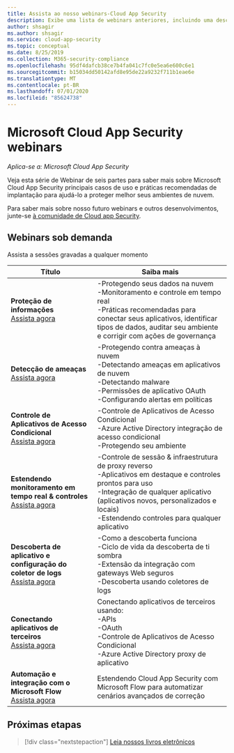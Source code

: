 ```yaml
---
title: Assista ao nosso webinars-Cloud App Security
description: Exibe uma lista de webinars anteriores, incluindo uma descrição.
author: shsagir
ms.author: shsagir
ms.service: cloud-app-security
ms.topic: conceptual
ms.date: 8/25/2019
ms.collection: M365-security-compliance
ms.openlocfilehash: 95df4dafcb38ce7b4fa041c7fc0e5ea6e600c6e1
ms.sourcegitcommit: b15034dd50142afd8e95de22a9232f711b1eae6e
ms.translationtype: MT
ms.contentlocale: pt-BR
ms.lasthandoff: 07/01/2020
ms.locfileid: "85624738"
---
```

# <a name="microsoft-cloud-app-security-webinars"></a>Microsoft Cloud App Security webinars

*Aplica-se a: Microsoft Cloud App Security*

Veja esta série de Webinar de seis partes para saber mais sobre Microsoft Cloud App Security principais casos de uso e práticas recomendadas de implantação para ajudá-lo a proteger melhor seus ambientes de nuvem.

Para saber mais sobre nosso futuro webinars e outros desenvolvimentos, junte-se [à comunidade de Cloud app Security](https://aka.ms/SecurityCommunity).

## <a name="on-demand-webinars"></a>Webinars sob demanda

Assista a sessões gravadas a qualquer momento

| Título | Saiba mais |
| --- | --- |
| **Proteção de informações**<br />[Assista agora](https://go.microsoft.com/fwlink/?linkid=2101487) | -Protegendo seus dados na nuvem<br />-Monitoramento e controle em tempo real<br />-Práticas recomendadas para conectar seus aplicativos, identificar tipos de dados, auditar seu ambiente e corrigir com ações de governança |
| **Detecção de ameaças**<br />[Assista agora](https://go.microsoft.com/fwlink/?linkid=2101574) | -Protegendo contra ameaças à nuvem<br />-Detectando ameaças em aplicativos de nuvem<br />-Detectando malware<br />-Permissões de aplicativo OAuth<br />-Configurando alertas em políticas |
| **Controle de Aplicativos de Acesso Condicional**<br />[Assista agora](https://go.microsoft.com/fwlink/?linkid=2102100) | -Controle de Aplicativos de Acesso Condicional<br />-Azure Active Directory integração de acesso condicional<br />-Protegendo seu ambiente |
| **Estendendo monitoramento em tempo real & controles**<br />[Assista agora](https://go.microsoft.com/fwlink/?linkid=2110389) | -Controle de sessão & infraestrutura de proxy reverso<br />-Aplicativos em destaque e controles prontos para uso<br />-Integração de qualquer aplicativo (aplicativos novos, personalizados e locais)<br />-Estendendo controles para qualquer aplicativo |
| **Descoberta de aplicativo e configuração do coletor de logs**<br />[Assista agora](https://go.microsoft.com/fwlink/?linkid=2102101) | -Como a descoberta funciona<br />-Ciclo de vida da descoberta de ti sombra<br />-Extensão da integração com gateways Web seguros<br />-Descoberta usando coletores de logs |
| **Conectando aplicativos de terceiros**<br />[Assista agora](https://go.microsoft.com/fwlink/?linkid=2102200) | Conectando aplicativos de terceiros usando:<br />-APIs<br />-OAuth<br />-Controle de Aplicativos de Acesso Condicional<br />-Azure Active Directory proxy de aplicativo |
| **Automação e integração com o Microsoft Flow**<br />[Assista agora](https://go.microsoft.com/fwlink/?linkid=2102102) | Estendendo Cloud App Security com Microsoft Flow para automatizar cenários avançados de correção |

## <a name="next-steps"></a>Próximas etapas

> [!div class="nextstepaction"]
> [Leia nossos livros eletrônicos](e-books.md)
